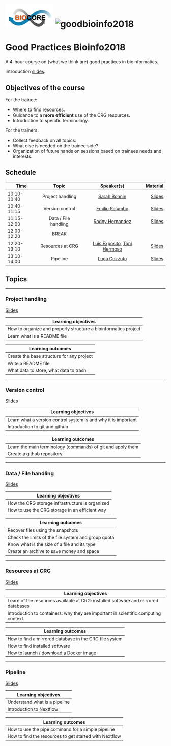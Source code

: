 # ![goodbioinfo2018](https://github.com/CRG-CNAG/BioCoreMiscOpen/blob/master/logo/biocore-logo_small.png) ![goodbioinfo2018](http://www.crg.eu/sites/default/files/logo_1.png)
# Good Practices Bioinfo2018

A 4-hour course on (what we think are) good practices in bioinformatics.

Introduction [slides](https://github.com/biocorecrg/goodbioinfo2018/blob/master/20180507_goodpractices_Intro.pdf).

## Objectives of the course

For the trainee:
* Where to find resources.
* Guidance to a **more efficient** use of the CRG resources.
* Introduction to specific terminology.

For the trainers:
* Collect feedback on all topics:
* What else is needed on the trainee side?
* Organization of future hands on sessions based on trainees needs and interests.


## Schedule

| Time        | Topic           | Speaker(s)  | Material |
| ------------- |:-------------:|:-----:|------:|
| 10:10-10:40 | Project handling | [Sarah Bonnin](mailto:sarah.bonnin@crg.eu) | [Slides](https://github.com/biocorecrg/goodbioinfo2018/blob/master/20180507_goodpractices_projecthandling.pdf) |
| 10:40-11:15      | Version control      | [Emilio Palumbo](mailto:emilio.palumbo@crg.eu) | [Slides]() |
| 11:15-12:00 | Data / File handling | [Rodny Hernandez](mailto:rodny.hernandez@crg.eu)| [Slides](https://github.com/biocorecrg/goodbioinfo2018/blob/master/File_handling_Good_Practice.pdf) |
| 12:00-12:20 | BREAK | | |
| 12:20-13:10 | Resources at CRG | [Luis Exposito](mailto:luis.exposito@crg.eu), [Toni Hermoso](mailto:toni.hermoso@crg.eu) | [Slides](https://github.com/biocorecrg/goodbioinfo2018/blob/master/) |
| 13:10-14:00 | Pipeline | [Luca Cozzuto](mailto:luca.cozzuto@crg.eu)| [Slides](https://github.com/biocorecrg/goodbioinfo2018/blob/master/cozzuto_nextflow_good_practice.pdf)|

## Topics

---

### Project handling

[Slides](https://github.com/biocorecrg/goodbioinfo2018/blob/master/20180507_goodpractices_projecthandling.pdf)

| **Learning objectives** |
| ------------- |
| How to organize and properly structure a bioinformatics project |
| Learn what is a README file |


| **Learning outcomes** |
| ------------- |
| Create the base structure for any project |
| Write a README file |
| What data to store, what data to trash |

---

### Version control

[Slides]()

| **Learning objectives** |
| ------------- |
| Learn what a version control system is and why it is important |
| Introduction to git and github |

| **Learning outcomes** |
| ------------- |
| Learn the main terminology (commands) of git and apply them |
| Create a github repository |

---

### Data / File handling

[Slides](https://github.com/biocorecrg/goodbioinfo2018/blob/master/File_handling_Good_Practice.pdf)

| **Learning objectives** |
| ------------- |
| How the CRG storage infrastructure is organized |
| How to use the CRG storage in an efficient way |

| **Learning outcomes** |
| ------------- |
| Recover files using the snapshots |
| Check the limits of the file system and group quota |
| Know what is the size of a file and its type |
| Create an archive to save money and space |

---

### Resources at CRG

[Slides](https://github.com/biocorecrg/goodbioinfo2018/blob/master/)

| **Learning objectives** |
| ------------- |
| Learn of the resources available at CRG: installed software and mirrored databases |
| Introduction to containers: why they are important in scientific computing context |

| **Learning outcomes** |
| ------------- |
| How to find a mirrored database in the CRG file system |
| How to find installed software |
| How to launch / download a Docker image |

---

### Pipeline

[Slides](https://github.com/biocorecrg/goodbioinfo2018/blob/master/cozzuto_nextflow_good_practice.pdf)

| **Learning objectives** |
| ------------- |
| Understand what is a pipeline |
| Introduction to Nextflow |

| **Learning outcomes** |
| ------------- |
| How to use the pipe command for a simple pipeline |
| How to find the resources to get started with Nextflow |
